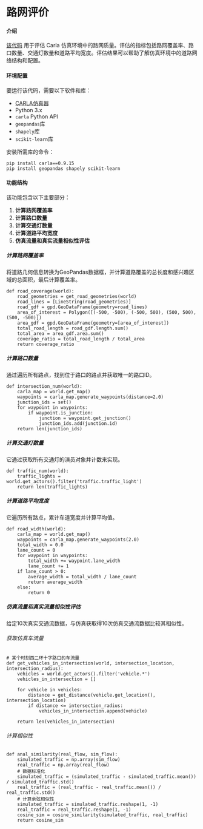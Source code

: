 # 路网评价

#### **介绍**

[该代码](https://github.com/OpenHUTB/carla_doc/blob/master/course/roadnet_evaluation.py) 用于评估 Carla 仿真环境中的路网质量。评估的指标包括路网覆盖率、路口数量、交通灯数量和道路平均宽度。评估结果可以帮助了解仿真环境中的道路网络结构和配置。

#### **环境配置**

要运行该代码，需要以下软件和库：

- [CARLA仿真器](https://pan.baidu.com/s/15T1hGoWJ70tVmsTX7-zcSw?pwd=hutb)
- Python 3.x
- `carla` Python API
- `geopandas`库
- `shapely`库
- `scikit-learn`库

安装所需库的命令：

```
pip install carla==0.9.15 
pip install geopandas shapely scikit-learn
```

#### **功能结构**

该功能包含以下主要部分：

1. **计算路网覆盖率**
2. **计算路口数量**
3. **计算交通灯数量**
4. **计算道路平均宽度**
5. **仿真流量和真实流量相似性评估**

##### 计算路网覆盖率

将道路几何信息转换为GeoPandas数据框，并计算道路覆盖的总长度和感兴趣区域的总面积，最后计算覆盖率。

```
def road_coverage(world):
    road_geometries = get_road_geometries(world)
    road_lines = [LineString(road_geometries)]
    road_gdf = gpd.GeoDataFrame(geometry=road_lines)
    area_of_interest = Polygon([(-500, -500), (-500, 500), (500, 500), (500, -500)])
    area_gdf = gpd.GeoDataFrame(geometry=[area_of_interest])
    total_road_length = road_gdf.length.sum()
    total_area = area_gdf.area.sum()
    coverage_ratio = total_road_length / total_area
    return coverage_ratio
```

##### 计算路口数量

通过遍历所有路点，找到位于路口的路点并获取唯一的路口ID。

```
def intersection_num(world):
    carla_map = world.get_map()
    waypoints = carla_map.generate_waypoints(distance=2.0)
    junction_ids = set()
    for waypoint in waypoints:
        if waypoint.is_junction:
            junction = waypoint.get_junction()
            junction_ids.add(junction.id)
    return len(junction_ids)
```

##### 计算交通灯数量

它通过获取所有交通灯的演员对象并计数来实现。

```
def traffic_num(world):
    traffic_lights = world.get_actors().filter('traffic.traffic_light')
    return len(traffic_lights)
```

##### 计算道路平均宽度

它遍历所有路点，累计车道宽度并计算平均值。

```
def road_width(world):
    carla_map = world.get_map()
    waypoints = carla_map.generate_waypoints(2.0)
    total_width = 0.0
    lane_count = 0
    for waypoint in waypoints:
        total_width += waypoint.lane_width
        lane_count += 1
    if lane_count > 0:
        average_width = total_width / lane_count
        return average_width
    else:
        return 0
```
##### 仿真流量和真实流量相似性评估<span id=predict_flow ></span>

给定10次真实交通流数据，与仿真获取得10次仿真交通流数据比较其相似性。

###### 获取仿真车流量

```
# 某个时刻西二环十字路口的车流量
def get_vehicles_in_intersection(world, intersection_location, intersection_radius):
    vehicles = world.get_actors().filter('vehicle.*')
    vehicles_in_intersection = []

    for vehicle in vehicles:
        distance = get_distance(vehicle.get_location(), intersection_location)
        if distance <= intersection_radius:
            vehicles_in_intersection.append(vehicle)

    return len(vehicles_in_intersection)
```

###### 计算相似性

```
def anal_similarity(real_flow, sim_flow):
    simulated_traffic = np.array(sim_flow)
    real_traffic = np.array(real_flow)
    # 数据标准化
    simulated_traffic = (simulated_traffic - simulated_traffic.mean()) / simulated_traffic.std()
    real_traffic = (real_traffic - real_traffic.mean()) / real_traffic.std()
    # 计算余弦相似性
    simulated_traffic = simulated_traffic.reshape(1, -1)
    real_traffic = real_traffic.reshape(1, -1)
    cosine_sim = cosine_similarity(simulated_traffic, real_traffic)
    return cosine_sim
```